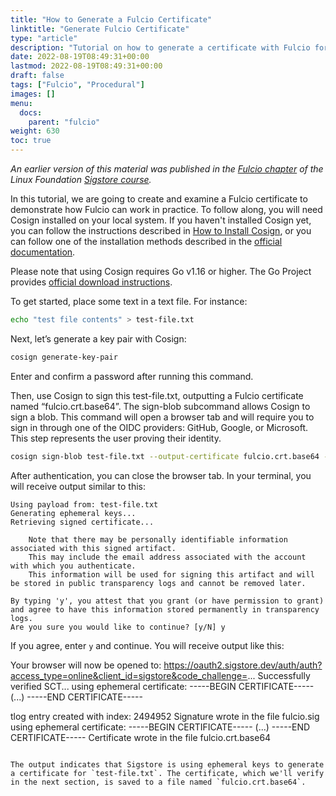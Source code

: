 ```yaml
---
title: "How to Generate a Fulcio Certificate"
linktitle: "Generate Fulcio Certificate"
type: "article"
description: "Tutorial on how to generate a certificate with Fulcio for software security"
date: 2022-08-19T08:49:31+00:00
lastmod: 2022-08-19T08:49:31+00:00
draft: false
tags: ["Fulcio", "Procedural"]
images: []
menu:
  docs:
    parent: "fulcio"
weight: 630
toc: true
---
```


_An earlier version of this material was published in the [Fulcio chapter](https://learning.edx.org/course/course-v1:LinuxFoundationX+LFS182x+2T2022/block-v1:LinuxFoundationX+LFS182x+2T2022+type@sequential+block@2fbe6328019c4b1fbf934bd3bfb7e308/block-v1:LinuxFoundationX+LFS182x+2T2022+type@vertical+block@1f71fcbe8219471fb82e25731b18be11) of the Linux Foundation [Sigstore course](https://learning.edx.org/course/course-v1:LinuxFoundationX+LFS182x+2T2022/home)._

In this tutorial, we are going to create and examine a Fulcio certificate to demonstrate how Fulcio can work in practice. To follow along, you will need Cosign installed on your local system. If you haven't installed Cosign yet, you can follow the instructions described in [How to Install Cosign](/open-source/sigstore/cosign/how-to-install-cosign/), or you can follow one of the installation methods described in the [official documentation](https://docs.sigstore.dev/cosign/system_config/installation/).

Please note that using Cosign requires Go v1.16 or higher. The Go Project provides [official download instructions](https://go.dev/doc/install).

To get started, place some text in a text file. For instance:

```sh
echo "test file contents" > test-file.txt
```

Next, let’s generate a key pair with Cosign:

```sh
cosign generate-key-pair
```

Enter and confirm a password after running this command.

Then, use Cosign to sign this test-file.txt, outputting a Fulcio certificate named “fulcio.crt.base64”. The sign-blob subcommand allows Cosign to sign a blob. This command will open a browser tab and will require you to sign in through one of the OIDC providers: GitHub, Google, or Microsoft. This step represents the user proving their identity.

```sh
cosign sign-blob test-file.txt --output-certificate fulcio.crt.base64 --output-signature fulcio.sig
```

After authentication, you can close the browser tab. In your terminal, you will receive output similar to this:

```output
Using payload from: test-file.txt
Generating ephemeral keys...
Retrieving signed certificate...

	Note that there may be personally identifiable information associated with this signed artifact.
	This may include the email address associated with the account with which you authenticate.
	This information will be used for signing this artifact and will be stored in public transparency logs and cannot be removed later.

By typing 'y', you attest that you grant (or have permission to grant) and agree to have this information stored permanently in transparency logs.
Are you sure you would like to continue? [y/N] y
```

If you agree, enter `y` and continue. You will receive output like this:

Your browser will now be opened to:
https://oauth2.sigstore.dev/auth/auth?access_type=online&client_id=sigstore&code_challenge=...
Successfully verified SCT...
using ephemeral certificate:
-----BEGIN CERTIFICATE-----
(...)
-----END CERTIFICATE-----

tlog entry created with index: 2494952
Signature wrote in the file fulcio.sig
using ephemeral certificate:
-----BEGIN CERTIFICATE-----
(...)
-----END CERTIFICATE-----
Certificate wrote in the file fulcio.crt.base64
```

The output indicates that Sigstore is using ephemeral keys to generate a certificate for `test-file.txt`. The certificate, which we'll verify in the next section, is saved to a file named `fulcio.crt.base64`.
